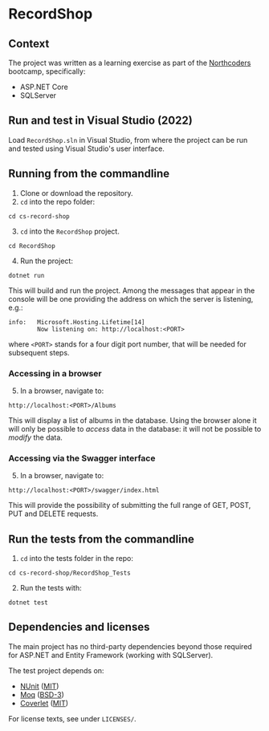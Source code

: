 # RecordShop

## Context

The project was written as a learning exercise as part of the [Northcoders](https://northcoders.com/) bootcamp, specifically:

- ASP.NET Core
- SQLServer

## Run and test in Visual Studio (2022)

Load `RecordShop.sln` in Visual Studio, from where the project can be run and tested using Visual Studio's user interface.

## Running from the commandline

1. Clone or download the repository.
2. `cd` into the repo folder:

```
cd cs-record-shop
```

3. `cd` into the `RecordShop` project.

```
cd RecordShop
```

4. Run the project:

```
dotnet run
```

This will build and run the project. Among the messages that appear in the console will be one providing the address on which the server is listening, e.g.:

```
info:   Microsoft.Hosting.Lifetime[14]
        Now listening on: http://localhost:<PORT> 

```

where `<PORT>` stands for a four digit port number, that will be needed for subsequent steps.

### Accessing in a browser 

5. In a browser, navigate to:

```
http://localhost:<PORT>/Albums
```

This will display a list of albums in the database. Using the browser alone it will only be possible to _access_ data in the database: it will not be possible to _modify_ the data.

### Accessing via the Swagger interface

5. In a browser, navigate to:

```
http://localhost:<PORT>/swagger/index.html
```

This will provide the possibility of submitting the full range of GET, POST, PUT and DELETE requests. 

## Run the tests from the commandline

1. `cd` into the tests folder in the repo:

```
cd cs-record-shop/RecordShop_Tests
```

2. Run the tests with:

```
dotnet test
```


## Dependencies and licenses

The main project has no third-party dependencies beyond those required for ASP.NET and Entity Framework (working with SQLServer).

The test project depends on:
- [NUnit](https://github.com/nunit/nunit) ([MIT](https://github.com/nunit/nunit?tab=MIT-1-ov-file#readme))
- [Moq](https://github.com/devlooped/moq) ([BSD-3](https://github.com/devlooped/moq?tab=License-1-ov-file#readme))
- [Coverlet](https://github.com/coverlet-coverage/) ([MIT](https://github.com/coverlet-coverage/coverlet?tab=License-1-ov-file))

For license texts, see under `LICENSES/`.